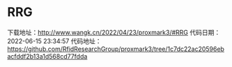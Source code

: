 # RRG
下载地址：http://www.wangk.cn/2022/04/23/proxmark3/#RRG
代码日期：2022-06-15 23:34:57
代码地址：https://github.com/RfidResearchGroup/proxmark3/tree/1c7dc22ac20596ebacfddf2b13a1d568cd77fdda

